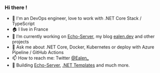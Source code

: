 ### Hi there !

- 👋 I'm an DevOps engineer, love to work with .NET Core Stack / TypeScript
- 🏠 I live in France
- 🔭 I’m currently working on [Echo-Server](https://github.com/Ealenn/Echo-Server), my blog [ealen.dev](https://ealen.dev) and other projects
- 💬 Ask me about .NET Core, Docker, Kubernetes or deploy with Azure Pipeline / GitHub Actions
- 📫 How to reach me: Twitter [@Ealen_](https://twitter.com/Ealen_)
- 👷‍ Building [Echo-Server](https://github.com/Ealenn/Echo-Server), [.NET Templates](https://github.com/Ealenn/templates-dotnet) and much more.
